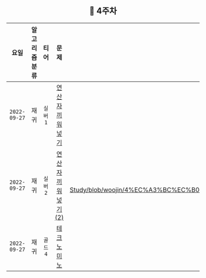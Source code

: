 
<div align="center">

## 📅 4주차

| 요일 | 알고리즘 분류 | 티어  | 문제| 내풀이 |
| :---: | :---: | :---: | :---: | :---:|
|`2022-09-27`| 재귀 | `실버1` | [연산자 끼워넣기](https://www.acmicpc.net/problem/14888)| [풀이](https://github.com/jangwon3828/Algorithm_Competition-Study/blob/woojin/4%EC%A3%BC%EC%B0%A8/4%EC%A3%BC%EC%B0%A8_%EC%9A%B0%EC%A7%84/%EC%97%B0%EC%82%B0%EC%9E%90%20%EB%81%BC%EC%9B%8C%EB%84%A3%EA%B8%B0.java) |
|`2022-09-27`| 재귀 | `실버2` | [연산자 끼워넣기(2)](https://www.acmicpc.net/problem/15657)| [풀이]https://github.com/jangwon3828/Algorithm_Competition-Study/blob/woojin/4%EC%A3%BC%EC%B0%A8/4%EC%A3%BC%EC%B0%A8_%EC%9A%B0%EC%A7%84/%EC%97%B0%EC%82%B0%EC%9E%90%20%EB%81%BC%EC%9B%8C%EB%84%A3%EA%B8%B0(2).java) |
|`2022-09-27`| 재귀 | `골드4` | [테크노미노](https://www.acmicpc.net/problem/14500)| [풀이](https://github.com/jangwon3828/Algorithm_Competition-Study/blob/woojin/4%EC%A3%BC%EC%B0%A8/4%EC%A3%BC%EC%B0%A8_%EC%9A%B0%EC%A7%84/%ED%85%8C%ED%8A%B8%EB%A1%9C%EB%AF%B8%EB%85%B8.java) |


</div>
